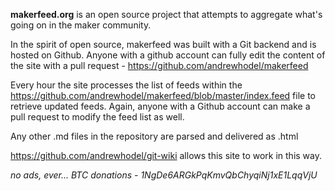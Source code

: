 **makerfeed.org** is an open source project that attempts to aggregate what's going on in the maker community.

In the spirit of open source, makerfeed was built with a Git backend and is hosted on Github.  Anyone with a github account can fully edit the content of the site with a pull request - https://github.com/andrewhodel/makerfeed

Every hour the site processes the list of feeds within the https://github.com/andrewhodel/makerfeed/blob/master/index.feed file to retrieve updated feeds.  Again, anyone with a Github account can make a pull request to modify the feed list as well.

Any other .md files in the repository are parsed and delivered as .html

https://github.com/andrewhodel/git-wiki allows this site to work in this way.

*no ads, ever... BTC donations - 1NgDe6ARGkPqKmvQbChyqiNj1xE1LqqVjU*
